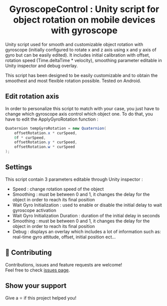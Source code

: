 <h1 align="center">GyroscopeControl : Unity script for object rotation on mobile devices with gyroscope</h1>
Unity script used for smooth and customizable object rotation with gyroscope (initially configured to rotate x and z axis using x and y axis of gyro but can be easily edited). It includes initial calibration with offset, rotation speed (Time.deltaTime * velocity), smoothing parameter editable in Unity inspector and debug overlay.

This script has been designed to be easily customizable and to obtain the smoothest and most flexible rotation possible.
Tested on Android.

## Edit rotation axis
In order to personalize this script to match with your case, you just have to change which gyroscope axis control which object one.
To do that, you have to edit the ApplyGyroRotation function :

```C#
Quaternion tempGyroRotation = new Quaternion(
    offsetRotation.x * curSpeed, 
    0f * curSpeed, 
    offsetRotation.y * curSpeed, 
    offsetRotation.w * curSpeed
);
```
## Settings
This script contain 3 parameters editable through Unity inspector :
* Speed : change rotation speed of the object
* Smoothing : must be between 0 and 1, it changes the delay for the object in order to reach its final position
* Wait Gyro Initialization : used to enable or disable the initial delay to wait gyroscope activation
* Wait Gyro Initialization Duration : duration of the initial delay in seconds
* Smoothing : must be between 0 and 1, it changes the delay for the object in order to reach its final position
* Debug : displays an overlay which includes a lot of information such as: real-time gyro attitude, offset, initial position ect...

## 🤝 Contributing

Contributions, issues and feature requests are welcome!<br />Feel free to check [issues page](https://github.com/hbollon/GyroscopeControl/issues). 

## Show your support

Give a ⭐️ if this project helped you!
